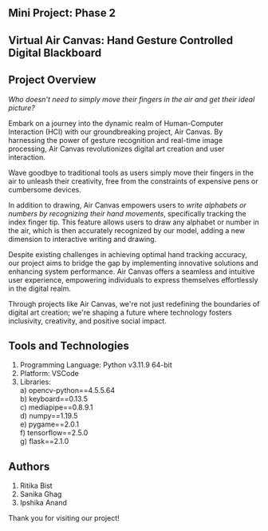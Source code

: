 ## Mini Project: Phase 2

## Virtual Air Canvas: Hand Gesture Controlled Digital Blackboard

## Project Overview

_Who doesn’t need to simply move their fingers in the air and get their ideal picture?_

Embark on a journey into the dynamic realm of Human-Computer Interaction (HCI) with our groundbreaking project, Air Canvas. By harnessing the power of gesture recognition and real-time image processing, Air Canvas revolutionizes digital art creation and user interaction.

Wave goodbye to traditional tools as users simply move their fingers in the air to unleash their creativity, free from the constraints of expensive pens or cumbersome devices.

In addition to drawing, Air Canvas empowers users to _write alphabets or numbers by recognizing their hand movements_, specifically tracking the index finger tip. This feature allows users to draw any alphabet or number in the air, which is then accurately recognized by our model, adding a new dimension to interactive writing and drawing.

Despite existing challenges in achieving optimal hand tracking accuracy, our project aims to bridge the gap by implementing innovative solutions and enhancing system performance. Air Canvas offers a seamless and intuitive user experience, empowering individuals to express themselves effortlessly in the digital realm.

Through projects like Air Canvas, we're not just redefining the boundaries of digital art creation; we're shaping a future where technology fosters inclusivity, creativity, and positive social impact.

## Tools and Technologies
1. Programming Language: Python v3.11.9 64-bit
2. Platform: VSCode
3. Libraries: <br> a) opencv-python==4.5.5.64 <br> b) keyboard==0.13.5
   <br> c) mediapipe==0.8.9.1
             <br> d) numpy==1.19.5
              <br> e) pygame==2.0.1
              <br> f) tensorflow==2.5.0
              <br> g) flask==2.1.0

## Authors
1. Ritika Bist
2. Sanika Ghag
3. Ipshika Anand

Thank you for visiting our project!
